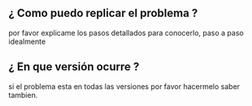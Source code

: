 ## ¿ Como puedo replicar el problema ?

por favor explicame los pasos detallados para conocerlo, paso a paso idealmente

## ¿ En que versión ocurre ?
si el problema esta en todas las versiones por favor hacermelo saber tambien.
